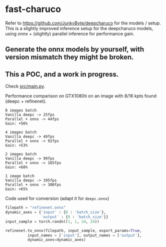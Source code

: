 # fast-charuco
Refer to https://github.com/JunkyByte/deepcharuco for the models / setup.  
This is a slightly improved inference setup for the deepcharuco models, using onnx + (slightly) parallel inference for performance gain. 

## Generate the onnx models by yourself, with version mismatch they might be broken.
## This a POC, and a work in progress.

Check [src/main.py](src/main.py).

Performance comparison on GTX1080ti
on an image with 8/16 kpts found (deepc + refinenet).
```
8 images batch
Vanilla deepc -> 25fps
Parallel + onnx -> 44fps
Gain: +56%

4 images batch
Vanilla deepc -> 49fps
Parallel + onnx -> 92fps
Gain: +53%

2 images batch
Vanilla deepc -> 99fps
Parallel + onnx -> 165fps
Gain: +60%

1 image batch
Vanilla deepc -> 195fps
Parallel + onnx -> 300fps
Gain: +65%
```

Code used for conversion
(adapt it for `deepc.onnx`)
```python
filepath = "refinenet.onnx"
dynamic_axes = {'input' : {0 : 'batch_size'},
                'output' : {0 : 'batch_size'}}
input_sample = torch.randn((1, 1, 24, 24))

refinenet.to_onnx(filepath, input_sample, export_params=True,
		  input_names = ['input'], output_names = ['output'],
		  dynamic_axes=dynamic_axes)
```

